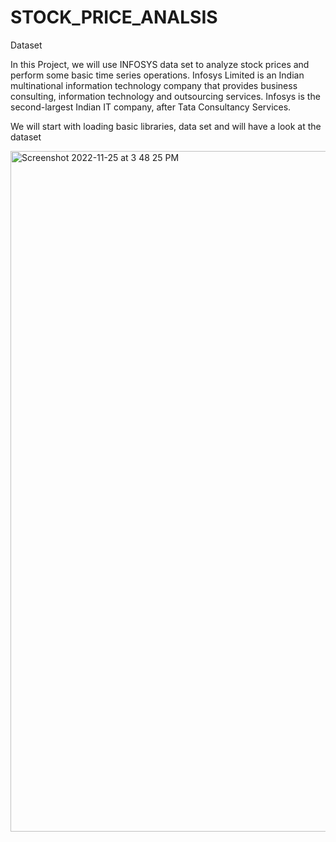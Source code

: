# STOCK_PRICE_ANALSIS


Dataset

In this Project, we will use INFOSYS data set to analyze stock prices and perform some basic time series operations. Infosys Limited is an Indian multinational information technology company that provides business consulting, information technology and outsourcing services. Infosys is the second-largest Indian IT company, after Tata Consultancy Services.

We will start with loading basic libraries, data set and will have a look at the dataset


<img width="1089" alt="Screenshot 2022-11-25 at 3 48 25 PM" src="https://user-images.githubusercontent.com/66113337/203962149-c23cd808-fac7-4e45-98b2-0d054ea358af.png">
